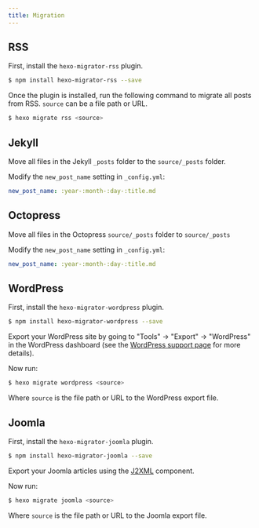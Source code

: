 ```yaml
---
title: Migration
---
```

## RSS

First, install the `hexo-migrator-rss` plugin.

``` bash
$ npm install hexo-migrator-rss --save
```

Once the plugin is installed, run the following command to migrate all posts from RSS. `source` can be a file path or URL.

``` bash
$ hexo migrate rss <source>
```

## Jekyll

Move all files in the Jekyll `_posts` folder to the `source/_posts` folder.

Modify the `new_post_name` setting in `_config.yml`:

``` yaml
new_post_name: :year-:month-:day-:title.md
```

## Octopress

Move all files in the Octopress `source/_posts` folder to `source/_posts`

Modify the `new_post_name` setting in `_config.yml`:

``` yaml
new_post_name: :year-:month-:day-:title.md
```

## WordPress

First, install the `hexo-migrator-wordpress` plugin.

``` bash
$ npm install hexo-migrator-wordpress --save
```

Export your WordPress site by going to "Tools" → "Export" → "WordPress" in the WordPress dashboard (see the [WordPress support page](http://en.support.wordpress.com/export/) for more details).

Now run:

``` bash
$ hexo migrate wordpress <source>
```

Where `source` is the file path or URL to the WordPress export file.

## Joomla

First, install the `hexo-migrator-joomla` plugin.

```bash
$ npm install hexo-migrator-joomla --save
```

Export your Joomla articles using the [J2XML](http://extensions.joomla.org/extensions/migration-a-conversion/data-import-a-export/12816?qh=YToxOntpOjA7czo1OiJqMnhtbCI7fQ%3D%3D) component.

Now run:

```bash
$ hexo migrate joomla <source>
```

Where `source` is the file path or URL to the Joomla export file.
